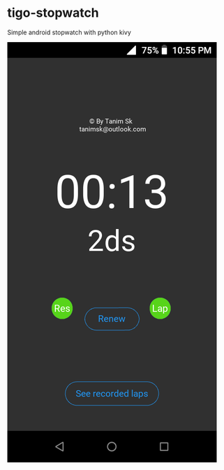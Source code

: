 # tigo-stopwatch
Simple android stopwatch with python kivy


![main screen](/screenshots/Screenshot_20210122-225533.png)

